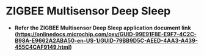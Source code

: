 # ZIGBEE Multisensor Deep Sleep

-   **Refer the ZIGBEE Multisensor Deep Sleep application document link (https://onlinedocs.microchip.com/oxy/GUID-99E91F8E-E9F7-4C2C-B98A-E9662A2ABA50-en-US-1/GUID-79BB9D5C-AEED-4AA3-A439-455C4CAF9149.html)**